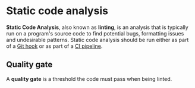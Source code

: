 # Static code analysis

**Static Code Analysis**, also known as **linting**, is an analysis that is
typically run on a program's source code to find potential bugs, formatting
issues and undesirable patterns. Static code analysis should be run either as
part of a [Git hook](../devops/vcs/git.md#hooks) or as part of a
[CI pipeline](../devops/ci_cd.md).

## Quality gate

A **quality gate** is a threshold the code must pass when being linted.
